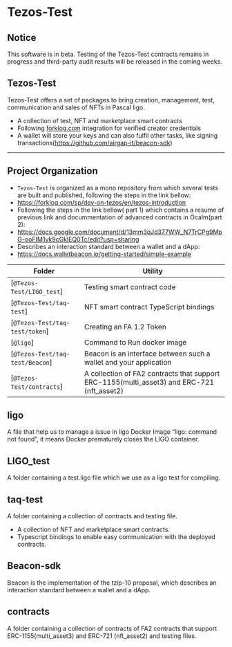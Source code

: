 # Tezos-Test

## Notice

This software is in beta. Testing of the Tezos-Test contracts
remains in progress and third-party audit results will be released 
in the coming weeks.

## Tezos-Test

Tezos-Test offers a set of packages to bring creation, management, test, communication and sales of NFTs in Pascal ligo.
-   A collection of test, NFT and marketplace smart contracts
-   Following [forklog.com](https://forklog.com/sp/dev-on-tezos/en/tezos-introduction) integration for verified creator credentials
-   A wallet will store your keys and can also fulfil other tasks, like signing transactions(https://github.com/airgap-it/beacon-sdk)
---
## Project Organization
-   `Tezos-Test` is organized as a mono repository from which several tests are built and published, following the steps in the link bellow:
-   https://forklog.com/sp/dev-on-tezos/en/tezos-introduction
-   Following the steps in the link bellow( part 1) which contains a resume of previous link and docummentation of advanced contracts in Ocalm(part 2):
-   https://docs.google.com/document/d/13mm3qJd377WW_N7TrCPg9MpG-ooFIM1yk9cGklEQ0Tc/edit?usp=sharing
-   Describes an interaction standard between a wallet and a dApp:
-   https://docs.walletbeacon.io/getting-started/simple-example

| Folder                                                    | Utility                                  |
| --------------------------------------------------------- | ---------------------------------------- |
| [`@Tezos-Test/LIGO_test`]                                 | Testing smart contract code              |
| [`@Tezos-Test/taq-test`]                                  | NFT smart contract TypeScript bindings   |
| [`@Tezos-Test/taq-test/token`]                            | Creating an FA 1.2 Token                 |
| [`@ligo`]                                                 | Command to Run docker image              |
| [`@Tezos-Test/taq-test/Beacon`]                           | Beacon is an interface between such a wallet and your application              |
| [`@Tezos-Test/contracts`]                           | A collection of FA2 contracts that support ERC-1155(multi_asset3) and ERC-721 (nft_asset2)              |

## ligo
A file that help us to manage a issue in ligo Docker Image “ligo: command not found”, it means Docker prematurely closes the LIGO container.

## LIGO_test

A folder containing a test.ligo file which we use as a ligo test for compiling.

## taq-test

A folder containing a collection of contracts and testing file.

-   A collection of NFT and marketplace smart contracts.
-   Typescript bindings to enable easy communication with the deployed contracts.

## Beacon-sdk

Beacon is the implementation of the tzip-10 proposal, which describes an interaction standard between a wallet and a dApp.

## contracts

A folder containing a collection of contracts of FA2 contracts that support ERC-1155(multi_asset3) and ERC-721 (nft_asset2) and testing files.


